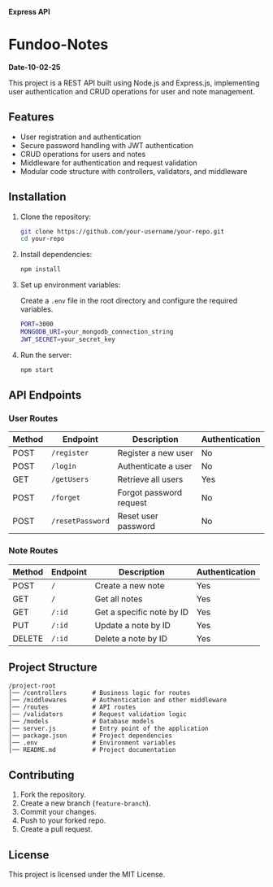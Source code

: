 **Express API**
# Fundoo-Notes
**Date-10-02-25** 

This project is a REST API built using Node.js and Express.js, implementing user authentication and CRUD operations for user and note management.

## Features

- User registration and authentication
- Secure password handling with JWT authentication
- CRUD operations for users and notes
- Middleware for authentication and request validation
- Modular code structure with controllers, validators, and middleware

## Installation

1. Clone the repository:

   ```sh
   git clone https://github.com/your-username/your-repo.git
   cd your-repo
   ```

2. Install dependencies:

   ```sh
   npm install
   ```

3. Set up environment variables:

   Create a `.env` file in the root directory and configure the required variables.

   ```sh
   PORT=3000
   MONGODB_URI=your_mongodb_connection_string
   JWT_SECRET=your_secret_key
   ```

4. Run the server:

   ```sh
   npm start
   ```

## API Endpoints

### User Routes

| Method | Endpoint           | Description                | Authentication |
|--------|--------------------|----------------------------|---------------|
| POST   | `/register`        | Register a new user        | No            |
| POST   | `/login`           | Authenticate a user        | No            |
| GET    | `/getUsers`        | Retrieve all users        | Yes           |
| POST   | `/forget`          | Forgot password request    | No            |
| POST   | `/resetPassword`   | Reset user password       | No            |

### Note Routes

| Method | Endpoint    | Description                  | Authentication |
|--------|------------|------------------------------|---------------|
| POST   | `/`        | Create a new note            | Yes           |
| GET    | `/`        | Get all notes                | Yes           |
| GET    | `/:id`     | Get a specific note by ID    | Yes           |
| PUT    | `/:id`     | Update a note by ID          | Yes           |
| DELETE | `/:id`     | Delete a note by ID          | Yes           |

## Project Structure

```
/project-root
│── /controllers       # Business logic for routes
│── /middlewares       # Authentication and other middleware
│── /routes            # API routes
│── /validators        # Request validation logic
│── /models            # Database models
│── server.js          # Entry point of the application
│── package.json       # Project dependencies
│── .env               # Environment variables
│── README.md          # Project documentation
```

## Contributing

1. Fork the repository.
2. Create a new branch (`feature-branch`).
3. Commit your changes.
4. Push to your forked repo.
5. Create a pull request.

## License

This project is licensed under the MIT License.
